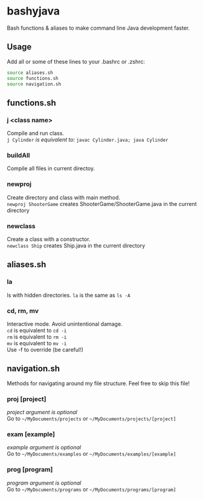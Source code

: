 bashyjava
==========

Bash functions &amp; aliases to make command line Java development faster.

Usage
------
Add all or some of these lines to your .bashrc or .zshrc:
```bash
source aliases.sh
source functions.sh
source navigation.sh
```

functions.sh
---------
### j \<class name\>
Compile and run class.  
`j Cylinder` *is equivalent to:* `javac Cylinder.java; java Cylinder`

### buildAll
Compile all files in current directoy.

### newproj
Create directory and class with main method.  
`newproj ShooterGame` creates ShooterGame/ShooterGame.java in the current directory

### newclass
Create a class with a constructor.  
`newclass Ship` creates Ship.java in the current directory

aliases.sh
---------
### la
ls with hidden directories.
`la` is the same as `ls -A`

### cd, rm, mv
Interactive mode. Avoid unintentional damage.  
`cd` is equivalent to `cd -i`  
`rm` is equivalent to `rm -i`  
`mv` is equivalent to `mv -i`  
Use -f to override (be careful!)

navigation.sh
---------
Methods for navigating around my file structure. Feel free to skip this file!

### proj [project]
*project argument is optional*  
Go to `~/MyDocuments/projects` or `~/MyDocuments/projects/[project]`

### exam [example]
*example argument is optional*  
Go to `~/MyDocuments/examples` or `~/MyDocuments/examples/[example]`

### prog [program]
*program argument is optional*  
Go to `~/MyDocuments/programs` or `~/MyDocuments/programs/[program]`
